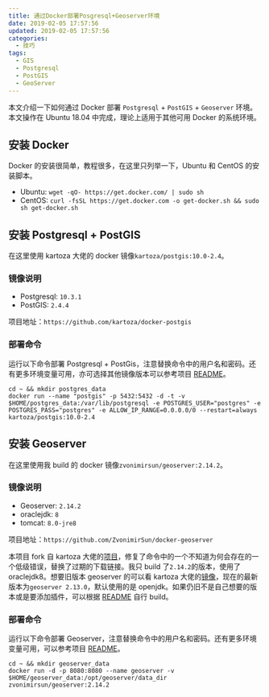 ```yaml
---
title: 通过Docker部署Posgresql+Geoserver环境
date: 2019-02-05 17:57:56
updated: 2019-02-05 17:57:56
categories:
  - 技巧
tags:
  - GIS
  - Postgresql
  - PostGIS
  - GeoServer
---
```


本文介绍一下如何通过 Docker 部署 `Postgresql` + `PostGIS` + `Geoserver` 环境。本文操作在 Ubuntu 18.04 中完成，理论上适用于其他可用 Docker 的系统环境。

<!--more-->

## 安装 Docker

Docker 的安装很简单，教程很多，在这里只列举一下，Ubuntu 和 CentOS 的安装脚本。

- Ubuntu: `wget -qO- https://get.docker.com/ | sudo sh`
- CentOS: `curl -fsSL https://get.docker.com -o get-docker.sh && sudo sh get-docker.sh`

## 安装 Postgresql + PostGIS

在这里使用 kartoza 大佬的 docker 镜像`kartoza/postgis:10.0-2.4`。

### 镜像说明

- Postgresql: `10.3.1`
- PostGIS: `2.4.4`

项目地址：`https://github.com/kartoza/docker-postgis`

### 部署命令

运行以下命令部署 Postgresql + PostGis，注意替换命令中的用户名和密码。还有更多环境变量可用，亦可选择其他镜像版本可以参考项目 [README](https://github.com/kartoza/docker-postgis/blob/develop/README.md)。

```shell
cd ~ && mkdir postgres_data
docker run --name "postgis" -p 5432:5432 -d -t -v $HOME/postgres_data:/var/lib/postgresql -e POSTGRES_USER="postgres" -e POSTGRES_PASS="postgres" -e ALLOW_IP_RANGE=0.0.0.0/0 --restart=always kartoza/postgis:10.0-2.4
```

## 安装 Geoserver

在这里使用我 build 的 docker 镜像`zvonimirsun/geoserver:2.14.2`。

### 镜像说明

- Geoserver: `2.14.2`
- oraclejdk: `8`
- tomcat: `8.0-jre8`

项目地址：`https://github.com/ZvonimirSun/docker-geoserver`

本项目 fork 自 kartoza 大佬的[项目](https://github.com/kartoza/docker-geoserver)，修复了命令中的一个不知道为何会存在的一个低级错误，替换了过期的下载链接。我只 build 了`2.14.2`的版本，使用了 oraclejdk8。想要旧版本 geoserver 的可以看 kartoza 大佬的[镜像](https://hub.docker.com/r/kartoza/geoserver/tags)，现在的最新版本为`geoserver 2.13.0`，默认使用的是 openjdk。如果仍旧不是自己想要的版本或是要添加插件，可以根据 [README](https://github.com/ZvonimirSun/docker-geoserver/blob/master/README.md) 自行 build。

### 部署命令

运行以下命令部署 Geoserver，注意替换命令中的用户名和密码。还有更多环境变量可用，可以参考项目 [README](https://github.com/ZvonimirSun/docker-geoserver/blob/master/README.md)。

```shell
cd ~ && mkdir geoserver_data
docker run -d -p 8080:8080 --name geoserver -v $HOME/geoserver_data:/opt/geoserver/data_dir zvonimirsun/geoserver:2.14.2
```
